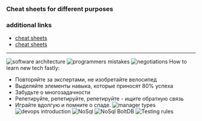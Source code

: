 ### Cheat sheets for different purposes

### additional links 
* [cheat sheets](https://www.cheatography.com)
* [cheat sheets](https://lzone.de/cheat-sheet/)

---
![software architecture](https://i.postimg.cc/D0cMGPPc/software-architecture.png)
![programmers mistakes](https://i.postimg.cc/fWPPqJfd/sketch-programmers-mistakes.png)
![negotiations](https://i.postimg.cc/nz24YRNM/image.jpg)
How to learn new tech fastly:
* Повторяйте за экспертами, не изобретайте велосипед
* Выделяйте элементы навыка, которые приносят 80% успеха
* Забудьте о многозадачности
* Репетируйте, репетируйте, репетируйте - ищите обратную связь 
* Играйте вдолгую и помните о спаде.
![manager types](https://i.postimg.cc/0QjQFVbz/manager-types.jpg)
![devops introduction](https://i.postimg.cc/htLmgZMv/devops-introduction.png)
![NoSql](https://i.postimg.cc/qBmqcVD2/NoSql.png)
![NoSql BoltDB](https://i.postimg.cc/FRfS4fc9/nosql-boltdb.png)
![Testing rules](https://i.postimg.cc/Kc3rwfXk/Testing-rules.png)

